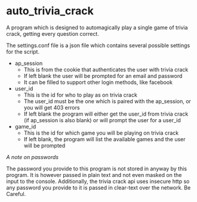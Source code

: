 # auto_trivia_crack
A program which is designed to automagically play a single game of trivia crack, getting every question correct.

The settings.conf file is a json file which contains several possible settings for the script.

* ap_session
  * This is from the cookie that authenticates the user with trivia crack
  * If left blank the user will be prompted for an email and password
  * It can be filled to support other login methods, like facebook
* user_id
  * This is the id for who to play as on trivia crack
  * The user_id must be the one which is paired with the ap_session, or you will get 403 errors
  * If left blank the program will either get the user_id from trivia crack (if ap_session is also blank) or will prompt the user for a user_id
* game_id
  * This is the id for which game you will be playing on trivia crack
  * If left blank, the program will list the available games and the user will be prompted
  
*A note on passwords*

The password you provide to this program is not stored in anyway by this program. It is however passed in plain text and not even masked on the input to the console.
Additionally, the trivia crack api uses insecure http so any password you provide to it is passed in clear-text over the network. Be Careful.